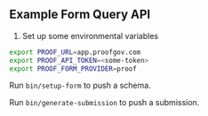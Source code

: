 ## Example Form Query API

1. Set up some environmental variables
```bash
export PROOF_URL=app.proofgov.com
export PROOF_API_TOKEN=<some-token>
export PROOF_FORM_PROVIDER=proof
```
Run `bin/setup-form` to push a schema.

Run `bin/generate-submission` to push a submission.
